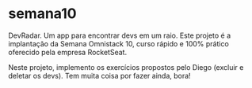 # semana10
DevRadar. Um app para encontrar devs em um raio. Este projeto é a implantação da Semana Omnistack 10, curso rápido e 100% prático oferecido pela empresa RocketSeat.

Neste projeto, implemento os exercícios propostos pelo Diego (excluir e deletar os devs). Tem muita coisa por fazer ainda, bora!
